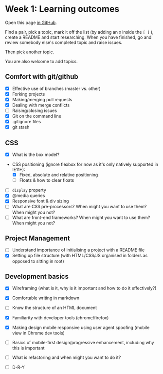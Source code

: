 # Week 1: Learning outcomes

Open this page [in GitHub](https://github.com/FAC6/book/blob/master/patterns/week1/README.md).

Find a pair, pick a topic, mark it off the list (by adding an `X` inside the `[ ]` ), create a README and start researching. When you have finished, go and review somebody else's completed topic and raise issues.

Then pick another topic.

You are also welcome to add topics.

## Comfort with git/github
- [x] Effective use of branches (master vs. other)
- [x] Forking projects
- [x] Making/merging pull requests
- [x] Dealing with merge conflicts
- [ ] Raising/closing issues
- [x] Git on the command line
- [x] .gitignore files
- [x] git stash

## CSS
- [x] What is the box model?
- CSS positioning (ignore flexbox for now as it's only natively supported in IE11+):
  - [x] Fixed, absolute and relative positioning
  - [ ] Floats & how to clear floats
- [ ] `display` property
- [x] @media queries
- [x] Responsive font & div sizing
- [ ] What are CSS pre-processors? When might you want to use them? When might you not?
- [ ] What are front-end frameworks? When might you want to use them? When might you not?

## Project Management
- [ ] Understand importance of initialising a project with a README file
- [x] Setting up file structure (with HTML/CSS/JS organised in folders as opposed to sitting in root)

## Development basics
- [x] Wireframing (what is it, why is it important and how to do it effectively?)
- [x] Comfortable writing in markdown
- [ ] Know the structure of an HTML document
- [x] Familiarity with developer tools (chrome/firefox) 
- [x] Making design mobile responsive using user agent spoofing (mobile view in Chrome dev tools)
- [ ] Basics of mobile-first design/progressive enhancement, including why this is important
- [ ] What is refactoring and when might you want to do it?
- [ ] D-R-Y


